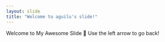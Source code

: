 ```yaml
---
layout: slide
title: "Welcome to aguilu's slide!"
---
```

Welcome to My Awesome Slide 🎉
Use the left arrow to go back!
